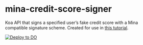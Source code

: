 # mina-credit-score-signer

Koa API that signs a specified user’s fake credit score with a Mina compatible signature scheme. Created for use in [this tutorial](https://docs.minaprotocol.com/zkapps/tutorials/oracle).

[![Deploy to DO](https://www.deploytodo.com/do-btn-blue.svg)](https://cloud.digitalocean.com/apps/new?repo=https://github.com/vivanraaj/mina-credit-score-signer/tree/main)
